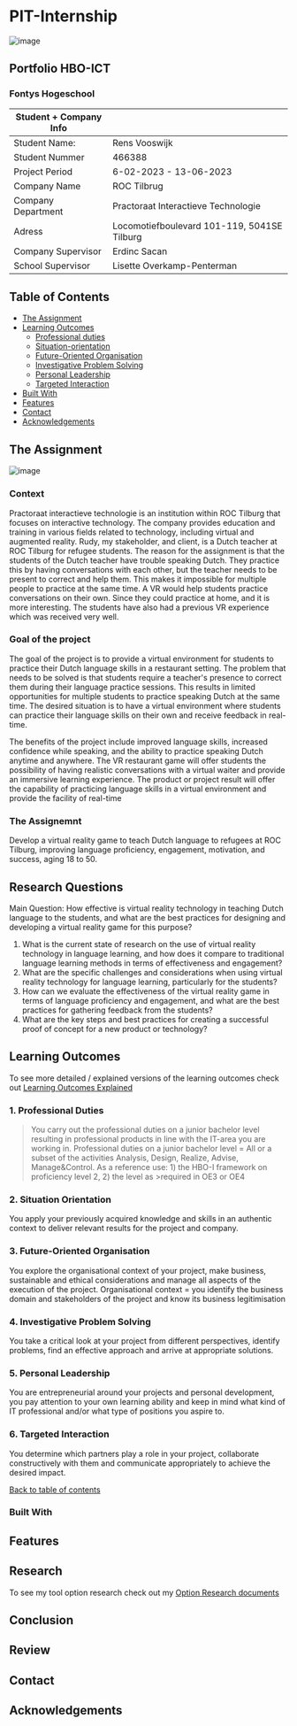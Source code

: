 # **PIT-Internship**
![image](https://github.com/RensVlooswijk/PIT-Internship/assets/73878099/ba547b3b-3439-435d-baee-490ffea84e8d)

##  Portfolio HBO-ICT
### Fontys Hogeschool

| Student + Company Info | |
| ------------- | ------------- |
| Student Name:  | Rens Vooswijk  |
| Student Nummer  | 466388  |
| Project Period | 6-02-2023 - 13-06-2023|
| Company Name | ROC Tilbrug |
| Company Department | Practoraat Interactieve Technologie |
| Adress | Locomotiefboulevard 101-119, 5041SE Tilburg |
| Company Supervisor | Erdinc Sacan |
| School Supervisor | Lisette Overkamp-Penterman |

## Table of Contents

- [The Assignment](#the-assignment)
- [Learning Outcomes](#learning-outcomes)
     - [Professional duties](#1-professional-duties)
     - [Situation-orientation](#2-situation-orientation)
     - [Future-Oriented Organisation](#3-future-oriented-organisation)
     - [Investigative Problem Solving](#4-investigative-problem-solving)
     - [Personal Leadership](#5-personal-leadership)
     - [Targeted Interaction](#6-targeted-interaction)
- [Built With](#built-with)
- [Features](#features)
- [Contact](#contact)
- [Acknowledgements](#acknowledgements)

## The Assignment
![image](https://github.com/RensVlooswijk/PIT-Internship/assets/73878099/c4c3a80f-3b3b-427b-a6b1-655c95d8fe66)

### Context

Practoraat interactieve technologie is an institution within ROC Tilburg that focuses on interactive technology. The company provides education and training in various fields related to technology, including virtual and augmented reality. Rudy, my stakeholder, and client, is a Dutch teacher at ROC Tilburg for refugee students. The reason for the assignment is that the students of the Dutch teacher have trouble speaking Dutch. They practice this by having conversations with each other, but the teacher needs to be present to correct and help them. This makes it impossible for multiple people to practice at the same time. A VR would help students practice conversations on their own. Since they could practice at home, and it is more interesting. The students have also had a previous VR experience which was received very well.

### Goal of the project
The goal of the project is to provide a virtual environment for students to practice their Dutch language skills in a restaurant setting. The problem that needs to be solved is that students require a teacher's presence to correct them during their language practice sessions. This results in limited opportunities for multiple students to practice speaking Dutch at the same time. The desired situation is to have a virtual environment where students can practice their language skills on their own and receive feedback in real-time.

The benefits of the project include improved language skills, increased confidence while speaking, and the ability to practice speaking Dutch anytime and anywhere. The VR restaurant game will offer students the possibility of having realistic conversations with a virtual waiter and provide an immersive learning experience. The product or project result will offer the capability of practicing language skills in a virtual environment and provide the facility of real-time 

### The Assignemnt
Develop a virtual reality game to teach Dutch language to refugees at ROC Tilburg, improving language proficiency, engagement, motivation, and success, aging 18 to 50.

## Research Questions

Main Question: How effective is virtual reality technology in teaching Dutch language to the students, and what are the best practices for designing and developing a virtual reality game for this purpose?
1.	What is the current state of research on the use of virtual reality technology in language learning, and how does it compare to traditional language learning methods in terms of effectiveness and engagement?
2.	What are the specific challenges and considerations when using virtual reality technology for language learning, particularly for the students?
3.	How can we evaluate the effectiveness of the virtual reality game in terms of language proficiency and engagement, and what are the best practices for gathering feedback from the students?
4.	What are the key steps and best practices for creating a successful proof of concept for a new product or technology?

## Learning Outcomes

To see more detailed / explained versions of the learning outcomes check out [Learning Outcomes Explained](https://github.com/RensVlooswijk/PIT-Internship/blob/Dev/Learning%20Outcomes%20Explained.md#learning-outcomes-explained)

### 1. Professional Duties
> You carry out the professional duties on a junior bachelor level resulting in professional products in line with the IT-area you are working in.
> Professional duties on a junior bachelor level = All or a subset of the activities Analysis, Design, Realize, Advise, Manage&Control. As a reference use: 1) the HBO-I framework on proficiency level 2, 2) the level as >required in OE3 or OE4

### 2. Situation Orientation
You apply your previously acquired knowledge and skills in an authentic context to deliver relevant results for the project and company.

### 3. Future-Oriented Organisation
You explore the organisational context of your project, make business, sustainable and ethical considerations and manage all aspects of the execution of the project.
Organisational context = you identify the business domain and stakeholders of the project and know its business legitimisation

### 4. Investigative Problem Solving
You take a critical look at your project from different perspectives, identify problems, find an effective approach and arrive at appropriate solutions.

### 5. Personal Leadership 
You are entrepreneurial around your projects and personal development, you pay attention to your own learning ability and keep in mind what kind of IT professional and/or what type of positions you aspire to.

### 6. Targeted Interaction 
You determine which partners play a role in your project, collaborate constructively with them and communicate appropriately to achieve the desired impact.

[Back to table of contents](#table-of-contents) 

### Built With

<!-- TODO: List any MAJOR libraries/frameworks (e.g. React, Tailwind) with links to their homepages. -->

## Features

## Research
To see my tool option research check out my [Option Research documents](https://github.com/RensVlooswijk/PIT-Internship/tree/Dev/Research%20Documents)

<!-- TODO: List what specific 'user problems' that this application solves. -->

## Conclusion

## Review

## Contact

<!-- TODO: Include icons and links to your RELEVANT, PROFESSIONAL 'DEV-ORIENTED' social media. LinkedIn and dev.to are minimum. -->

## Acknowledgements

<!-- TODO: List any blog posts, tutorials or plugins that you may have used to complete the project. Only list those that had a significant impact. Obviously, we all 'Google' stuff while working on our things, but maybe something in particular stood out as a 'major contributor' to your skill set for this project. -->

 

